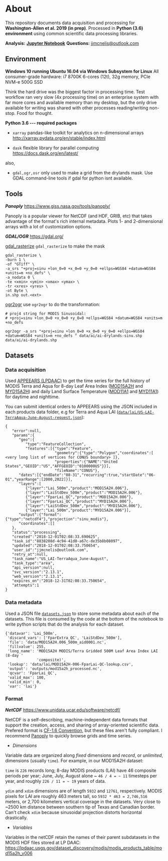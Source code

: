 
# About

This repository documents  data acquisition and processing for **Washington-Allen et al. 2019 (in prep)**. Processed in **Python (3.6) environment** using common scientific data processing libraries.      

**Analysis:** [**Jupyter Notebook**](analysis.ipynb)
**Questions:** [jjmcnelis@outlook.com](mailto:jjmcnelis@outlook.com)

## Environment

**Windows 10 running Ubuntu 16.04 via Windows Subsystem for Linux** 
All consumer-grade hardware: i7 8700K 6-cores (12t), 32g memory, PCIe NVM-e 500G SSD

Think the hard drive was the biggest factor in processing time. Test workflow ran very slow (4x processing time) on an enterprise system with far more cores and available memory than my desktop, but the only drive available for writing was shared with other processes reading/writing non-stop. Food for thought.

**Python 3.6 --- required packages**

* `xarray` pandas-like toolkit for analytics on n-dimensional arrays http://xarray.pydata.org/en/stable/index.html 

* `dask` flexible library for parallel computing https://docs.dask.org/en/latest/ 

also,

* `gdal,ogr,osr` only used to make a grid from the drylands mask. Use GDAL command-line tools if gdal for python isnt available. 

## Tools

***Panoply***        https://www.giss.nasa.gov/tools/panoply/       

Panoply is a popular viewer for NetCDF (and HDF, GRIB, etc) that takes advantage of the format's rich internal metadata. Plots 1- and 2-dimensional arrays with a lot of customization options.

***GDAL/OGR***       https://gdal.org/          

[gdal_rasterize](https://www.gdal.org/gdal_rasterize.html) `gdal_rasterize` to make the mask
```
gdal_rasterize \
-burn 1 \
-of "GTiff" \
-a_srs "+proj=sinu +lon_0=0 +x_0=0 +y_0=0 +ellps=WGS84 +datum=WGS84 +units=m +no_defs" \
-a_nodata 0 \
-te <xmin> <ymin> <xmax> <ymax> \
-tr <xres> <yres> \
-ot Byte \
in.shp out.<ext>
```

[ogr2ogr](https://www.gdal.org/ogr2ogr.html) use `ogr2ogr` to do the transformation:
```
# proj4 string for MODIS Sinusoidal:        
# +proj=sinu +lon_0=0 +x_0=0 +y_0=0 +ellps=WGS84 +datum=WGS84 +units=m +no_defs

ogr2ogr -a_srs "+proj=sinu +lon_0=0 +x_0=0 +y_0=0 +ellps=WGS84 +datum=WGS84 +units=m +no_defs " data/ai/ai-drylands-sinu.shp data/ai/ai-drylands.shp
```

## Datasets

### Data acquisition        
Used [APPEEARS (LPDAAC)](https://lpdaac.usgs.gov/tools/data_access/appeears) to get the time series for the full history of MODIS Terra and Aqua for 8-day Leaf Area Index ([MOD15A2H](https://lpdaac.usgs.gov/dataset_discovery/modis/modis_products_table/mod15a2h_v006) and [MYD15A2H](https://lpdaac.usgs.gov/dataset_discovery/modis/modis_products_table/myd15a2h_v006)) and daily Land Surface Temperature ([MOD11A1](https://lpdaac.usgs.gov/dataset_discovery/modis/modis_products_table/mod11a1_v006) and [MYD11A1](https://lpdaac.usgs.gov/dataset_discovery/modis/modis_products_table/myd11a1_v006)) for daytime and nighttime. 

You can submit identical orders to APPEEARS using the JSON included in each products data folder, e.g for Terra and Aqua LAI ([`data/lai/US-LAI-TerraAqua-June-August-request.json`](data/lai/US-LAI-TerraAqua-June-August-request.json)):
```
{
   "error":null,
   "params":{
      "geo":{
         "type":"FeatureCollection",
         "features":[{"type":"Feature",
                      "geometry":{"type":"Polygon","coordinates":[ <very long list of vertices for CONUS boundary> ]},
                      "properties":{"NAME":"United States","GEOID":"US","AFFGEOID":"0100000US"}}],
                      "fileName":"CONUS"},
      "dates":[{"endDate":"08-31","recurring":true,"startDate":"06-01","yearRange":[2000,2022]}],
      "layers":[
         {"layer":"Lai_500m","product":"MOD15A2H.006"},
         {"layer":"LaiStdDev_500m","product":"MOD15A2H.006"},
         {"layer":"FparLai_QC","product":"MOD15A2H.006"},
         {"layer":"FparLai_QC","product":"MYD15A2H.006"},
         {"layer":"LaiStdDev_500m","product":"MYD15A2H.006"},
         {"layer":"Lai_500m","product":"MYD15A2H.006"}],
      "output":{"format":{"type":"netcdf4"},"projection":"sinu_modis"},
      "coordinates":[]
   },
   "status":"processing",
   "created":"2018-12-01T02:08:33.690625",
   "task_id":"8838208d-4c94-41d0-a67c-de35b8b08097",
   "updated":"2018-12-01T02:08:33.750654",
   "user_id":"jjmcnelis@outlook.com",
   "retry_at":null,
   "task_name":"US_LAI-TerraAqua_June-August",
   "task_type":"area",
   "api_version":null,
   "svc_version":"2.13.1",
   "web_version":"2.13.1",
   "expires_on":"2018-12-31T02:08:33.750654",
   "attempts":1
}
```
### Data metadata    
Used a JSON file [`datasets.json`](datasets.json) to store some metadata about each of the datasets. This file is consumed by the code at the bottom of the notebook to write python scripts that do the analysis for each dataset.
   
    {'datavar': 'Lai_500m',
     'discard_vars': ['FparExtra_QC', 'LaiStdDev_500m'],
     'file': 'data/MOD15A2H.006_500m_aid0001.nc',
     'fillvalue': 255,
     'long_name': 'MOD15A2H MODIS/Terra Gridded 500M Leaf Area Index LAI (8-day '
                  'composite)',
     'lookup': 'data/lai/MOD15A2H-006-FparLai-QC-lookup.csv',
     'output': 'outputs/mod15a2h_processed.nc',
     'qcvar': 'FparLai_QC',
     'valid_max': 100,
     'valid_min': 0,
     'var': 'lai'}
    
### Format

***NetCDF*** https://www.unidata.ucar.edu/software/netcdf/       

NetCDF is a self-describing, machine-independent data formats that support the creation, access, and sharing of array-oriented scientific data. Prefered format is [CF-1.6 Convention](http://cfconventions.org/), but these files aren't fully compliant. I recommend [Panoply](/link/to/panoply) to quickly browse grids and time series. 

* *Dimensions*

Variable data are organized along *fixed* dimensions and *record*, or *unlimited*, dimensions (usually `time`). For example, in our MOD15A2H dataset:

`time` is `226` records long; 8-day MODIS products (LAI) have 46 composite periods per year; June, July, August alone ~ `46 / 4 = ~ 11` timesteps per year, and roughly `226 / 11 = ~ 19` years of data.    

`ydim` and `xdim` dimensions are of length `5932` and `12761`, respectively. MODIS pixels for LAI are roughly 463 meters tall, so `5932 * 463 = 2,746,516` meters, or 2,700 kilometers vertical coverage in the datasets. Very close to ~2500 km distance between southern tip of Texas and Canadian border. Can't check `xdim` because sinusoidal projection distorts horizontal drastically.

* *Variables*

Variables in the netCDF retain the names of their parent subdatasets in the MODIS HDF files stored at LP DAAC:
https://lpdaac.usgs.gov/dataset_discovery/modis/modis_products_table/mod15a2h_v006
<!--stackedit_data:
eyJoaXN0b3J5IjpbLTIwNzg4MzU3NzhdfQ==
-->